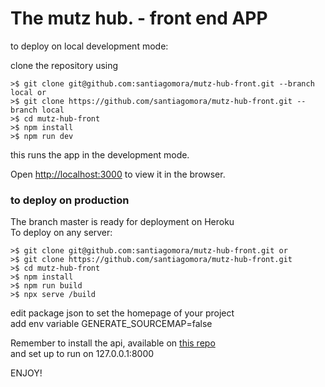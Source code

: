 #    The mutz hub. - front end APP
to deploy on local development mode:

clone the repository using 
```
>$ git clone git@github.com:santiagomora/mutz-hub-front.git --branch local or 
>$ git clone https://github.com/santiagomora/mutz-hub-front.git --branch local
>$ cd mutz-hub-front
>$ npm install
>$ npm run dev
```
this runs the app in the development mode.

Open [http://localhost:3000](http://localhost:3000) to view it in the browser.

### to deploy on production
The branch master is ready for deployment on Heroku <br/>
To deploy on any server: 
```
>$ git clone git@github.com:santiagomora/mutz-hub-front.git or
>$ git clone https://github.com/santiagomora/mutz-hub-front.git
>$ cd mutz-hub-front
>$ npm install
>$ npm run build
>$ npx serve /build
```
edit package json to set the homepage of your project <br/>
add env variable GENERATE_SOURCEMAP=false

Remember to install the api, available on [this repo](https://github.com/santiagomora/mutz-hub-back) <br/>
and set up to run on 127.0.0.1:8000

ENJOY!
